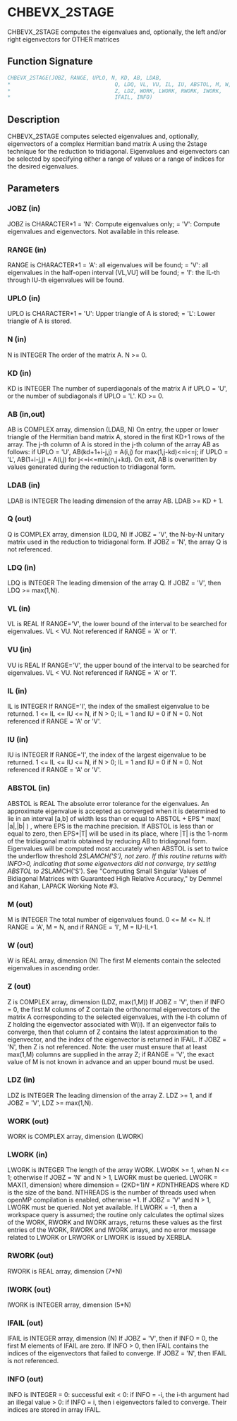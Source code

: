# CHBEVX_2STAGE

CHBEVX_2STAGE computes the eigenvalues and, optionally, the left and/or right eigenvectors for OTHER matrices

## Function Signature

```fortran
CHBEVX_2STAGE(JOBZ, RANGE, UPLO, N, KD, AB, LDAB,
*                                 Q, LDQ, VL, VU, IL, IU, ABSTOL, M, W,
*                                 Z, LDZ, WORK, LWORK, RWORK, IWORK,
*                                 IFAIL, INFO)
```

## Description


 CHBEVX_2STAGE computes selected eigenvalues and, optionally, eigenvectors
 of a complex Hermitian band matrix A using the 2stage technique for
 the reduction to tridiagonal.  Eigenvalues and eigenvectors
 can be selected by specifying either a range of values or a range of
 indices for the desired eigenvalues.

## Parameters

### JOBZ (in)

JOBZ is CHARACTER*1 = 'N': Compute eigenvalues only; = 'V': Compute eigenvalues and eigenvectors. Not available in this release.

### RANGE (in)

RANGE is CHARACTER*1 = 'A': all eigenvalues will be found; = 'V': all eigenvalues in the half-open interval (VL,VU] will be found; = 'I': the IL-th through IU-th eigenvalues will be found.

### UPLO (in)

UPLO is CHARACTER*1 = 'U': Upper triangle of A is stored; = 'L': Lower triangle of A is stored.

### N (in)

N is INTEGER The order of the matrix A. N >= 0.

### KD (in)

KD is INTEGER The number of superdiagonals of the matrix A if UPLO = 'U', or the number of subdiagonals if UPLO = 'L'. KD >= 0.

### AB (in,out)

AB is COMPLEX array, dimension (LDAB, N) On entry, the upper or lower triangle of the Hermitian band matrix A, stored in the first KD+1 rows of the array. The j-th column of A is stored in the j-th column of the array AB as follows: if UPLO = 'U', AB(kd+1+i-j,j) = A(i,j) for max(1,j-kd)<=i<=j; if UPLO = 'L', AB(1+i-j,j) = A(i,j) for j<=i<=min(n,j+kd). On exit, AB is overwritten by values generated during the reduction to tridiagonal form.

### LDAB (in)

LDAB is INTEGER The leading dimension of the array AB. LDAB >= KD + 1.

### Q (out)

Q is COMPLEX array, dimension (LDQ, N) If JOBZ = 'V', the N-by-N unitary matrix used in the reduction to tridiagonal form. If JOBZ = 'N', the array Q is not referenced.

### LDQ (in)

LDQ is INTEGER The leading dimension of the array Q. If JOBZ = 'V', then LDQ >= max(1,N).

### VL (in)

VL is REAL If RANGE='V', the lower bound of the interval to be searched for eigenvalues. VL < VU. Not referenced if RANGE = 'A' or 'I'.

### VU (in)

VU is REAL If RANGE='V', the upper bound of the interval to be searched for eigenvalues. VL < VU. Not referenced if RANGE = 'A' or 'I'.

### IL (in)

IL is INTEGER If RANGE='I', the index of the smallest eigenvalue to be returned. 1 <= IL <= IU <= N, if N > 0; IL = 1 and IU = 0 if N = 0. Not referenced if RANGE = 'A' or 'V'.

### IU (in)

IU is INTEGER If RANGE='I', the index of the largest eigenvalue to be returned. 1 <= IL <= IU <= N, if N > 0; IL = 1 and IU = 0 if N = 0. Not referenced if RANGE = 'A' or 'V'.

### ABSTOL (in)

ABSTOL is REAL The absolute error tolerance for the eigenvalues. An approximate eigenvalue is accepted as converged when it is determined to lie in an interval [a,b] of width less than or equal to ABSTOL + EPS * max( |a|,|b| ) , where EPS is the machine precision. If ABSTOL is less than or equal to zero, then EPS*|T| will be used in its place, where |T| is the 1-norm of the tridiagonal matrix obtained by reducing AB to tridiagonal form. Eigenvalues will be computed most accurately when ABSTOL is set to twice the underflow threshold 2*SLAMCH('S'), not zero. If this routine returns with INFO>0, indicating that some eigenvectors did not converge, try setting ABSTOL to 2*SLAMCH('S'). See "Computing Small Singular Values of Bidiagonal Matrices with Guaranteed High Relative Accuracy," by Demmel and Kahan, LAPACK Working Note #3.

### M (out)

M is INTEGER The total number of eigenvalues found. 0 <= M <= N. If RANGE = 'A', M = N, and if RANGE = 'I', M = IU-IL+1.

### W (out)

W is REAL array, dimension (N) The first M elements contain the selected eigenvalues in ascending order.

### Z (out)

Z is COMPLEX array, dimension (LDZ, max(1,M)) If JOBZ = 'V', then if INFO = 0, the first M columns of Z contain the orthonormal eigenvectors of the matrix A corresponding to the selected eigenvalues, with the i-th column of Z holding the eigenvector associated with W(i). If an eigenvector fails to converge, then that column of Z contains the latest approximation to the eigenvector, and the index of the eigenvector is returned in IFAIL. If JOBZ = 'N', then Z is not referenced. Note: the user must ensure that at least max(1,M) columns are supplied in the array Z; if RANGE = 'V', the exact value of M is not known in advance and an upper bound must be used.

### LDZ (in)

LDZ is INTEGER The leading dimension of the array Z. LDZ >= 1, and if JOBZ = 'V', LDZ >= max(1,N).

### WORK (out)

WORK is COMPLEX array, dimension (LWORK)

### LWORK (in)

LWORK is INTEGER The length of the array WORK. LWORK >= 1, when N <= 1; otherwise If JOBZ = 'N' and N > 1, LWORK must be queried. LWORK = MAX(1, dimension) where dimension = (2KD+1)*N + KD*NTHREADS where KD is the size of the band. NTHREADS is the number of threads used when openMP compilation is enabled, otherwise =1. If JOBZ = 'V' and N > 1, LWORK must be queried. Not yet available. If LWORK = -1, then a workspace query is assumed; the routine only calculates the optimal sizes of the WORK, RWORK and IWORK arrays, returns these values as the first entries of the WORK, RWORK and IWORK arrays, and no error message related to LWORK or LRWORK or LIWORK is issued by XERBLA.

### RWORK (out)

RWORK is REAL array, dimension (7*N)

### IWORK (out)

IWORK is INTEGER array, dimension (5*N)

### IFAIL (out)

IFAIL is INTEGER array, dimension (N) If JOBZ = 'V', then if INFO = 0, the first M elements of IFAIL are zero. If INFO > 0, then IFAIL contains the indices of the eigenvectors that failed to converge. If JOBZ = 'N', then IFAIL is not referenced.

### INFO (out)

INFO is INTEGER = 0: successful exit < 0: if INFO = -i, the i-th argument had an illegal value > 0: if INFO = i, then i eigenvectors failed to converge. Their indices are stored in array IFAIL.

